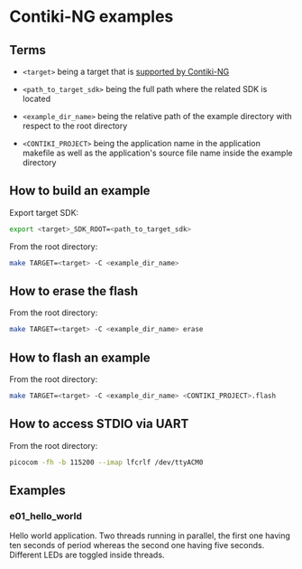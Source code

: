# Contiki-NG examples

## Terms

- `<target>` being a target that is [supported by Contiki-NG](https://github.com/contiki-ng/contiki-ng/wiki#the-contiki-ng-platforms)

- `<path_to_target_sdk>` being the full path where the related SDK is located

- `<example_dir_name>` being the relative path of the example directory with respect to the root directory

- `<CONTIKI_PROJECT>` being the application name in the application makefile as well as the application's source file name inside the example directory

## How to build an example

Export target SDK:

```bash
export <target>_SDK_ROOT=<path_to_target_sdk>
```

From the root directory:

```bash
make TARGET=<target> -C <example_dir_name>
```

## How to erase the flash

From the root directory:

```bash
make TARGET=<target> -C <example_dir_name> erase
```

## How to flash an example

From the root directory:

```bash
make TARGET=<target> -C <example_dir_name> <CONTIKI_PROJECT>.flash
```

## How to access STDIO via UART

From the root directory:

```bash
picocom -fh -b 115200 --imap lfcrlf /dev/ttyACM0
```

## Examples

### e01_hello_world

Hello world application. Two threads running in parallel, the first one having ten seconds of period whereas the second one having five seconds. Different LEDs are toggled inside threads. 
